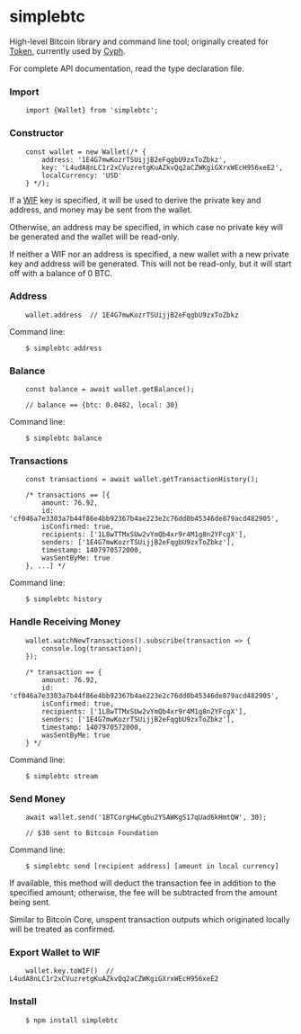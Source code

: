 simplebtc
==============

High-level Bitcoin library and command line tool; originally created for [Token](http://ychacks.challengepost.com/submissions/25791-token), currently used by [Cyph](https://www.cyph.com).

For complete API documentation, read the type declaration file.

### Import

```
	import {Wallet} from 'simplebtc';
```

### Constructor

```
	const wallet = new Wallet(/* {
		address: '1E4G7mwKozrTSUijjB2eFqgbU9zxToZbkz',
		key: 'L4udA8nLC1r2xCVuzretgKuAZkvQq2aCZWKgiGXrxWEcH956xeE2',
		localCurrency: 'USD'
	} */);
```

If a [WIF](https://en.bitcoin.it/wiki/Wallet_import_format) key is specified, it will be used to derive the private key and address, and money may be sent from the wallet.

Otherwise, an address may be specified, in which case no private key will be generated and the wallet will be read-only.

If neither a WIF nor an address is specified, a new wallet with a new private key and address will be generated. This will not be read-only, but it will start off with a balance of 0 BTC.

### Address

```
	wallet.address	// 1E4G7mwKozrTSUijjB2eFqgbU9zxToZbkz
```

Command line:

```
	$ simplebtc address
```

### Balance

```
	const balance = await wallet.getBalance();

	// balance == {btc: 0.0482, local: 30}
```

Command line:

```
	$ simplebtc balance
```

### Transactions

```
	const transactions = await wallet.getTransactionHistory();

	/* transactions == [{
		amount: 76.92,
		id: 'cf046a7e3303a7b44f86e4bb92367b4ae223e2c76dd0b45346de879acd482905',
		isConfirmed: true,
		recipients: ['1L8wTTMxSUw2vYmQb4xr9r4M1g8n2YFcgX'],
		senders: ['1E4G7mwKozrTSUijjB2eFqgbU9zxToZbkz'],
		timestamp: 1407970572000,
		wasSentByMe: true
	}, ...] */
```

Command line:

```
	$ simplebtc history
```

### Handle Receiving Money

```
	wallet.watchNewTransactions().subscribe(transaction => {
		console.log(transaction);
	});

	/* transaction == {
		amount: 76.92,
		id: 'cf046a7e3303a7b44f86e4bb92367b4ae223e2c76dd0b45346de879acd482905',
		isConfirmed: true,
		recipients: ['1L8wTTMxSUw2vYmQb4xr9r4M1g8n2YFcgX'],
		senders: ['1E4G7mwKozrTSUijjB2eFqgbU9zxToZbkz'],
		timestamp: 1407970572000,
		wasSentByMe: true
	} */
```

Command line:

```
	$ simplebtc stream
```

### Send Money

```
	await wallet.send('1BTCorgHwCg6u2YSAWKgS17qUad6kHmtQW', 30);

	// $30 sent to Bitcoin Foundation
```

Command line:

```
	$ simplebtc send [recipient address] [amount in local currency]
```

If available, this method will deduct the transaction fee in addition to the specified amount; otherwise, the fee will be subtracted from the amount being sent.

Similar to Bitcoin Core, unspent transaction outputs which originated locally will be treated as confirmed.

### Export Wallet to WIF

```
	wallet.key.toWIF()	// L4udA8nLC1r2xCVuzretgKuAZkvQq2aCZWKgiGXrxWEcH956xeE2
```

### Install

```
	$ npm install simplebtc
```
